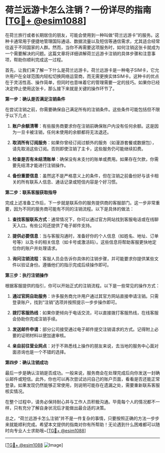 # 荷兰远游卡怎么注销？一份详尽的指南[[TG💪+ @esim1088](https://t.me/s/esim1088)]

在荷兰旅行或者长期居住的朋友，可能会使用到一种叫做“荷兰远游卡”的服务。这种卡通常用于便捷地管理国际通话、数据流量以及短信等通信需求，尤其适合经常往返于不同国家的人群。然而，当你不再需要这项服务时，如何注销这张卡就成为一个需要解决的问题。这篇文章将详细讲解荷兰远游卡注销的具体步骤和注意事项，帮助你顺利完成这一过程。

首先，让我们来了解一下什么是荷兰远游卡。荷兰远游卡是一种电子SIM卡，它允许用户在全球范围内轻松切换网络运营商，而无需更换实体SIM卡。这种卡的优点在于灵活性高、操作简单，但同时也意味着它的管理需要一定的技巧。如果你已经决定停止使用这张卡，那么接下来就是关键的操作环节了。

**第一步：确认是否满足注销条件**

在尝试注销之前，你需要确保自己满足所有的注销条件。这些条件可能包括但不限于以下几点：

1. **账户余额清零**：有些服务商要求你在注销前确保账户内没有任何余额。这是因为一旦卡被注销，任何未使用的余额都将无法退还。
   
2. **取消所有订阅服务**：如果你曾经订阅过额外的服务（如漫游套餐或数据包），请先取消这些订阅。否则即使注销了主卡，这些服务仍可能继续扣费。

3. **检查是否有未结清账单**：确保没有未支付的账单或费用。如果存在欠款，你需要先结清才能进行注销操作。

4. **备份重要信息**：虽然这不是严格意义上的条件，但在注销之前备份好与该卡相关的所有联系人信息、通话记录或短信内容是个好习惯。

**第二步：联系客服获取指导**

完成上述准备工作后，下一步就是联系你的服务提供商的客服部门。这一步非常重要，因为不同的服务商可能有不同的注销流程。以下是具体的做法：

1. **查找客服联系方式**：通常情况下，你可以通过官方网站找到客服电话或在线聊天入口。有些公司还提供了电子邮件支持。

2. **提供必要信息**：当与客服沟通时，准备好你的个人信息（如姓名、地址、订单号等）以及卡的相关信息（如卡号或激活码）。这些信息将帮助客服更快地定位你的账户并处理请求。

3. **询问注销流程**：客服人员会告诉你具体的注销步骤，并可能要求你提供某些文件以验证身份。遵循他们的指示完成后续操作即可。

**第三步：执行注销操作**

根据客服提供的指引，你可以开始正式的注销流程。以下是一些常见的操作方式：

1. **通过官网自助服务**：许多服务商允许用户通过其官方网站直接申请注销。只需登录账户，找到“注销”选项并按照提示一步步操作即可。

2. **拨打客服热线**：如果你更倾向于电话交流，可以直接拨打客服热线，在线客服会协助你完成注销手续。

3. **发送邮件申请**：部分公司接受通过电子邮件提交注销请求的方式。记得附上必要的证明材料以便加速审核。

4. **亲自前往营业网点**：对于不熟悉线上操作的朋友来说，去当地的服务中心面对面咨询也是一个不错的选择。

**第四步：确认注销成功**

最后一步是确认注销是否成功。一般来说，服务商会在处理完成后向你发送一封确认邮件或短信。此外，你也可以再次尝试访问自己的账户页面，看看是否还能正常登录。如果发现仍然能够正常使用，则说明可能存在遗漏之处，需要重新联系客服核实情况。

在整个过程中，请务必保持耐心并与工作人员积极沟通。毕竟每个人的情况都不一样，只有充分了解自身状况后才能做出最合适的决策。

总之，“荷兰远游卡怎么注销”并不是一件复杂的事情，只要按照正确的方法一步步来就能顺利完成。希望本文提供的指南对你有所帮助！无论遇到什么困难都可以随时向专业人士求助哦~[[TG💪+ @esim1088](https://t.me/s/esim1088)]

---

[[TG💪+ @esim1088](https://t.me/s/esim1088) ![Image](https://i.postimg.cc/4NQfJmqS/Snipaste-2025-05-13-00-14-12.png)]